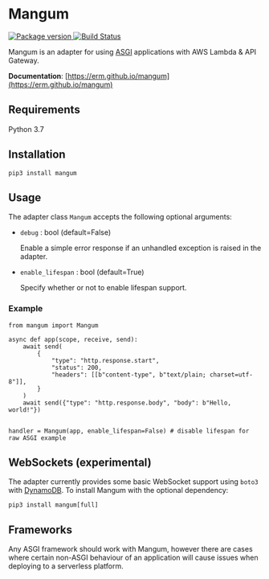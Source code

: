 # Mangum

<a href="https://pypi.org/project/mangum/">
    <img src="https://badge.fury.io/py/mangum.svg" alt="Package version">
</a>
<a href="https://travis-ci.org/erm/mangum">
    <img src="https://travis-ci.org/erm/mangum.svg?branch=master" alt="Build Status">
</a>

Mangum is an adapter for using [ASGI](https://asgi.readthedocs.io/en/latest/) applications with AWS Lambda & API Gateway.

**Documentation**: [https://erm.github.io/mangum](https://erm.github.io/mangum)

## Requirements

Python 3.7

## Installation

```shell
pip3 install mangum
```

## Usage

The adapter class `Mangum` accepts the following optional arguments:

- `debug` : bool (default=False)
    
    Enable a simple error response if an unhandled exception is raised in the adapter.

- `enable_lifespan` : bool (default=True)
    
    Specify whether or not to enable lifespan support.

### Example

```python3
from mangum import Mangum

async def app(scope, receive, send):
    await send(
        {
            "type": "http.response.start",
            "status": 200,
            "headers": [[b"content-type", b"text/plain; charset=utf-8"]],
        }
    )
    await send({"type": "http.response.body", "body": b"Hello, world!"})


handler = Mangum(app, enable_lifespan=False) # disable lifespan for raw ASGI example
```

## WebSockets (experimental)

The adapter currently provides some basic WebSocket support using `boto3` with [DynamoDB](https://aws.amazon.com/dynamodb/). To install Mangum with the optional dependency:

```shell
pip3 install mangum[full]
```

## Frameworks

Any ASGI framework should work with Mangum, however there are cases where certain non-ASGI behaviour of an application will cause issues when deploying to a serverless platform.
